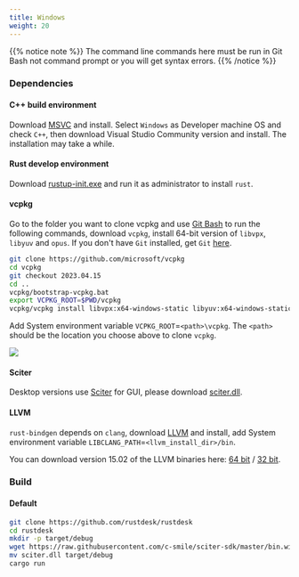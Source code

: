 ```yaml
---
title: Windows
weight: 20
---
```


{{% notice note %}}
The command line commands here must be run in Git Bash not command prompt or you will get syntax errors.
{{% /notice %}}

### Dependencies

#### C++ build environment

Download [MSVC](https://visualstudio.microsoft.com/) and install.
Select `Windows` as Developer machine OS and check `C++`, then download Visual Studio Community version and install. The installation may take a while.

#### Rust develop environment

Download [rustup-init.exe](https://static.rust-lang.org/rustup/dist/x86_64-pc-windows-msvc/rustup-init.exe) and run it as administrator to install `rust`.

#### vcpkg

Go to the folder you want to clone vcpkg and use [Git Bash](https://git-scm.com/download/win) to run the following commands, download `vcpkg`, install 64-bit version of `libvpx`, `libyuv` and `opus`.
If you don't have `Git` installed, get `Git` [here](https://git-scm.com/download/win).

```sh
git clone https://github.com/microsoft/vcpkg
cd vcpkg
git checkout 2023.04.15
cd ..
vcpkg/bootstrap-vcpkg.bat
export VCPKG_ROOT=$PWD/vcpkg
vcpkg/vcpkg install libvpx:x64-windows-static libyuv:x64-windows-static opus:x64-windows-static aom:x64-windows-static
```

Add System environment variable `VCPKG_ROOT`=`<path>\vcpkg`. The `<path>` should be the location you choose above to clone `vcpkg`.

![](/docs/en/dev/build/windows/images/env.png)

#### Sciter

Desktop versions use [Sciter](https://sciter.com/) for GUI, please download [sciter.dll](https://raw.githubusercontent.com/c-smile/sciter-sdk/master/bin.win/x64/sciter.dll).

#### LLVM

`rust-bindgen` depends on `clang`, download [LLVM](https://github.com/llvm/llvm-project/releases) and install, add System environment variable `LIBCLANG_PATH`=`<llvm_install_dir>/bin`.

You can download version 15.02 of the LLVM binaries here: [64 bit](https://github.com/llvm/llvm-project/releases/download/llvmorg-15.0.2/LLVM-15.0.2-win64.exe) / [32 bit](https://github.com/llvm/llvm-project/releases/download/llvmorg-15.0.2/LLVM-15.0.2-win32.exe).

### Build

#### Default

```sh
git clone https://github.com/rustdesk/rustdesk
cd rustdesk
mkdir -p target/debug
wget https://raw.githubusercontent.com/c-smile/sciter-sdk/master/bin.win/x64/sciter.dll
mv sciter.dll target/debug
cargo run
```

